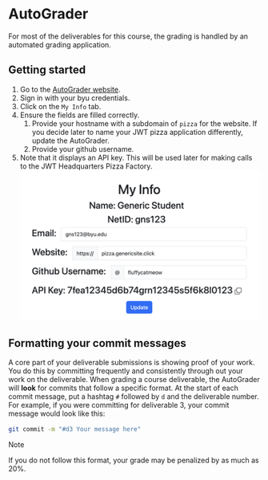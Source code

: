 # AutoGrader

For most of the deliverables for this course, the grading is handled by an automated grading application.

## Getting started

1.  Go to the [AutoGrader website](https://cs329.cs.byu.edu).
1.  Sign in with your byu credentials.
1.  Click on the `My Info` tab.
1.  Ensure the fields are filled correctly.
    1. Provide your hostname with a subdomain of `pizza` for the website. If you decide later to name your JWT pizza application differently, update the AutoGrader.
    1. Provide your github username.
1.  Note that it displays an API key. This will be used later for making calls to the JWT Headquarters Pizza Factory.
    ![studentInfo](studentInfo1.png)

## Formatting your commit messages

A core part of your deliverable submissions is showing proof of your work. You do this by committing frequently and consistently through out your work on the deliverable. When grading a course deliverable, the AutoGrader will **look** for commits that follow a specific format. At the start of each commit message, put a hashtag `#` followed by `d` and the deliverable number. For example, if you were committing for deliverable 3, your commit message would look like this:

```bash
git commit -m "#d3 Your message here"
```

> [!NOTE]
> If you do not follow this format, your grade may be penalized by as much as 20%.
